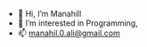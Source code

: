 - 👋 Hi, I’m Manahill
- 👀 I’m interested in Programming,
- 📫 manahil.0.ali@gmail.com


<!---
Manahill-ali/Manahill-ali is a ✨ special ✨ repository because its `README.md` (this file) appears on your GitHub profile.
You can click the Preview link to take a look at your changes.
--->
